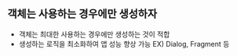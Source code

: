 ## 객체는 사용하는 경우에만 생성하자
- 객체는 최대한 사용하는 경우에만 생성하는 것이 적합
- 생성하는 로직을 최소화하여 앱 성능 향상 가능
EX) Dialog, Fragment 등
